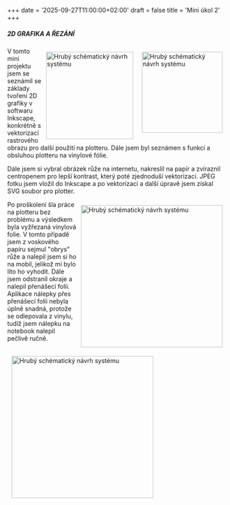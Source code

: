 +++
date = '2025-09-27T11:00:00+02:00'
draft = false
title = 'Mini úkol 2'
+++

##### 2D GRAFIKA A ŘEZÁNÍ
<img src="/267339_ZPC_2025/images/vektorizovanaruze.png" alt="Hrubý schématický návrh systému" style="float: right; margin: 10px;" width="185">
<img src="/267339_ZPC_2025/images/ruzepapir.jpg" alt="Hrubý schématický návrh systému" style="float: right; margin: 10px;" width="200">

V tomto mini projektu jsem se seznámil se základy tvoření 2D grafiky v softwaru Inkscape, konkrétně s vektorizací rastrového obrazu pro další použití na plotteru. Dále jsem byl seznámen s funkcí a obsluhou plotteru na vinylové fólie.

Dále jsem si vybral obrázek růže na internetu, nakreslil na papír a zvíraznil centropenem pro lepší kontrast, který poté zjednoduší vektorizaci. JPEG fotku jsem vložil do Inkscape a po vektorizaci a další úpravě jsem získal SVG soubor pro plotter.

<img src="/267339_ZPC_2025/images/mobilnalepka.jpg" alt="Hrubý schématický návrh systému" style="float: right; margin: 10px;" width="325">

<img src="/267339_ZPC_2025/images/pcnalepka.jpg" alt="Hrubý schématický návrh systému" style="float: left; margin: 10px;" width="325">

Po proškolení šla práce na plotteru bez problému a výsledkem byla vyžřezaná vinylová folie. V tomto případě jsem z voskového papíru sejmul "obrys" růže a nalepil jsem si ho na mobil, jelikož mi bylo líto ho vyhodit. Dále jsem odstranil okraje a nalepil přenášecí folii. Aplikace nálepky přes přenášecí folii nebyla úplně snadná, protože se odlepovala z vinylu, tudíž jsem nálepku na notebook nalepil pečlivě ručně.